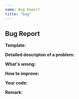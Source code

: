 ```yaml
---
name: Bug Report
title: "bug"
---
```


## Bug Report

**Template:**

**Detailed descripton of a problem:**

**What's wrong:**

**How to improve:**

**Your code:**

**Remark:**

